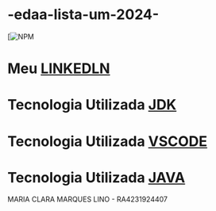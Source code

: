 # -edaa-lista-um-2024-
[![NPM](https://github.com/Maclalino/-edaa-lista-um-2024-/blob/main/LICENSE)
#  Meu [LINKEDLN](https://www.linkedin.com/in/maria-clara-marques-lino-65414026a)
# Tecnologia Utilizada [JDK](https://www.oracle.com/br/java/technologies/downloads/)
# Tecnologia Utilizada [VSCODE](https://code.visualstudio.com/)
# Tecnologia Utilizada [JAVA](https://www.java.com/pt-BR/)
MARIA CLARA MARQUES LINO - RA4231924407
